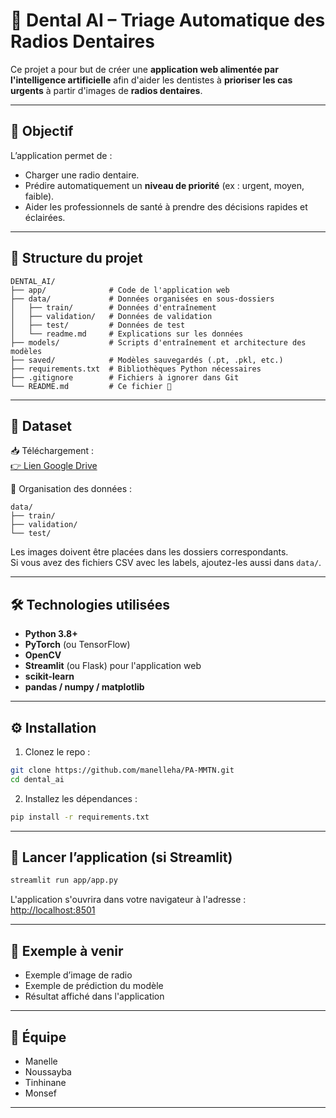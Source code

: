 # 🦷 Dental AI – Triage Automatique des Radios Dentaires

Ce projet a pour but de créer une **application web alimentée par l'intelligence artificielle** afin d'aider les dentistes à **prioriser les cas urgents** à partir d'images de **radios dentaires**.

---

## 🎯 Objectif

L’application permet de :
- Charger une radio dentaire.
- Prédire automatiquement un **niveau de priorité** (ex : urgent, moyen, faible).
- Aider les professionnels de santé à prendre des décisions rapides et éclairées.

---

## 📁 Structure du projet

```
DENTAL_AI/
├── app/              # Code de l'application web
├── data/             # Données organisées en sous-dossiers
│   ├── train/        # Données d'entraînement
│   ├── validation/   # Données de validation
│   ├── test/         # Données de test
│   └── readme.md     # Explications sur les données
├── models/           # Scripts d'entraînement et architecture des modèles
├── saved/            # Modèles sauvegardés (.pt, .pkl, etc.)
├── requirements.txt  # Bibliothèques Python nécessaires
├── .gitignore        # Fichiers à ignorer dans Git
└── README.md         # Ce fichier 📄
```

---

## 🧠 Dataset

📥 Téléchargement :  
[👉 Lien Google Drive](https://drive.google.com/file/d/10cc7snHCYSq0aN8n8AaGAKvpvy2_JcW6/view)

📂 Organisation des données :
```
data/
├── train/
├── validation/
└── test/
```

Les images doivent être placées dans les dossiers correspondants.  
Si vous avez des fichiers CSV avec les labels, ajoutez-les aussi dans `data/`.

---

## 🛠️ Technologies utilisées

- **Python 3.8+**
- **PyTorch** (ou TensorFlow)
- **OpenCV**
- **Streamlit** (ou Flask) pour l'application web
- **scikit-learn**
- **pandas / numpy / matplotlib**

---

## ⚙️ Installation

1. Clonez le repo :
```bash
git clone https://github.com/manelleha/PA-MMTN.git
cd dental_ai
```

2. Installez les dépendances :
```bash
pip install -r requirements.txt
```

---

## 🚀 Lancer l’application (si Streamlit)

```bash
streamlit run app/app.py
```

L'application s'ouvrira dans votre navigateur à l'adresse :  
[http://localhost:8501](http://localhost:8501)

---

## 🧪 Exemple à venir

- Exemple d’image de radio
- Exemple de prédiction du modèle
- Résultat affiché dans l'application

---

## 🤝 Équipe

- Manelle  
- Noussayba
- Tinhinane
- Monsef

---


